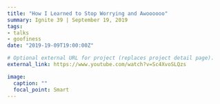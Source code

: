 ```yaml
---
title: "How I Learned to Stop Worrying and Awoooooo"
summary: Ignite 39 | September 19, 2019
tags:
- talks
- goofiness
date: "2019-19-09T19:00:00Z"

# Optional external URL for project (replaces project detail page).
external_link: https://www.youtube.com/watch?v=Sc4XvoSLQzs

image:
  caption: ""
  focal_point: Smart
---
```

